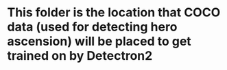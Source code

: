 # This folder is the location that COCO data (used for detecting hero ascension) will be placed to get trained on by Detectron2